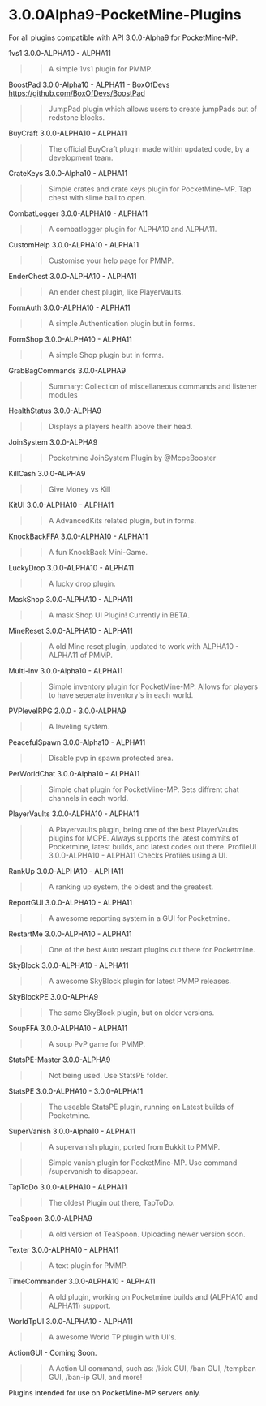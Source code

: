 # 3.0.0Alpha9-PocketMine-Plugins
For all plugins compatible with API 3.0.0-Alpha9 for PocketMine-MP.

1vs1 3.0.0-ALPHA10 - ALPHA11
>>A simple 1vs1 plugin for PMMP.

BoostPad 3.0.0-Alpha10 - ALPHA11 - BoxOfDevs
https://github.com/BoxOfDevs/BoostPad
>>JumpPad plugin which allows users to create jumpPads out of redstone blocks.

BuyCraft 3.0.0-ALPHA10 - ALPHA11
>>The official BuyCraft plugin made within updated code, by a development team.

CrateKeys 3.0.0-Alpha10 - ALPHA11

>>Simple crates and crate keys plugin for PocketMine-MP. Tap chest with slime ball to open.

CombatLogger 3.0.0-ALPHA10 - ALPHA11
>>A combatlogger plugin for ALPHA10 and ALPHA11.

CustomHelp 3.0.0-ALPHA10 - ALPHA11
>>Customise your help page for PMMP.

EnderChest 3.0.0-ALPHA10 - ALPHA11
>>An ender chest plugin, like PlayerVaults.

FormAuth 3.0.0-ALPHA10 - ALPHA11
>>A simple Authentication plugin but in forms.

FormShop 3.0.0-ALPHA10 - ALPHA11
>>A simple Shop plugin but in forms.

GrabBagCommands 3.0.0-ALPHA9
>>Summary: Collection of miscellaneous commands and listener modules

HealthStatus 3.0.0-ALPHA9
>>Displays a players health above their head.

JoinSystem 3.0.0-ALPHA9
>>Pocketmine JoinSystem Plugin by @McpeBooster

KillCash 3.0.0-ALPHA9
>>Give Money vs Kill

KitUI 3.0.0-ALPHA10 - ALPHA11
>>A AdvancedKits related plugin, but in forms.

KnockBackFFA 3.0.0-ALPHA10 - ALPHA11
>>A fun KnockBack Mini-Game.

LuckyDrop 3.0.0-ALPHA10 - ALPHA11
>>A lucky drop plugin.

MaskShop 3.0.0-ALPHA10 - ALPHA11
>>A mask Shop UI Plugin! Currently in BETA.

MineReset 3.0.0-ALPHA10 - ALPHA11
>> A old Mine reset plugin, updated to work with ALPHA10 - ALPHA11 of PMMP.

Multi-Inv 3.0.0-Alpha10 - ALPHA11

>>Simple inventory plugin for PocketMine-MP. Allows for players to have seperate inventory's in each world.

PVPlevelRPG 2.0.0 - 3.0.0-ALPHA9
>>A leveling system.

PeacefulSpawn 3.0.0-Alpha10 - ALPHA11

>>Disable pvp in spawn protected area.

PerWorldChat 3.0.0-Alpha10 - ALPHA11

>>Simple chat plugin for PocketMine-MP. Sets diffrent chat channels in each world.

PlayerVaults 3.0.0-ALPHA10 - ALPHA11
>>A Playervaults plugin, being one of the best PlayerVaults plugins for MCPE. Always supports the latest commits of Pocketmine, latest builds, and latest codes out there.
ProfileUI 3.0.0-ALPHA10 - ALPHA11
>>Checks Profiles using a UI.

RankUp 3.0.0-ALPHA10 - ALPHA11
>>A ranking up system, the oldest and the greatest.

ReportGUI 3.0.0-ALPHA10 - ALPHA11
>>A awesome reporting system in a GUI for Pocketmine.

RestartMe 3.0.0-ALPHA10 - ALPHA11
>>One of the best Auto restart plugins out there for Pocketmine.

SkyBlock 3.0.0-ALPHA10 - ALPHA11
>>A awesome SkyBlock plugin for latest PMMP releases.

SkyBlockPE 3.0.0-ALPHA9
>>The same SkyBlock plugin, but on older versions.

SoupFFA 3.0.0-ALPHA10 - ALPHA11
>>A soup PvP game for PMMP.

StatsPE-Master 3.0.0-ALPHA9
>>Not being used. Use StatsPE folder.

StatsPE 3.0.0-ALPHA10 - 3.0.0-ALPHA11
>>The useable StatsPE plugin, running on Latest builds of Pocketmine.

SuperVanish 3.0.0-Alpha10 - ALPHA11
>> A supervanish plugin, ported from Bukkit to PMMP.

>>Simple vanish plugin for PocketMine-MP. Use command /supervanish to disappear.

TapToDo 3.0.0-ALPHA10 - ALPHA11
>>The oldest Plugin out there, TapToDo.

TeaSpoon 3.0.0-ALPHA9
>>A old version of TeaSpoon. Uploading newer version soon.

Texter 3.0.0-ALPHA10 - ALPHA11
>>A text plugin for PMMP.

TimeCommander 3.0.0-ALPHA10 - ALPHA11
>> A old plugin, working on Pocketmine builds and (ALPHA10 and ALPHA11) support.

WorldTpUI 3.0.0-ALPHA10 - ALPHA11
>>A awesome World TP plugin with UI's.

ActionGUI - Coming Soon.
>>A Action UI command, such as: /kick GUI, /ban GUI, /tempban GUI, /ban-ip GUI, and more!

Plugins intended for use on PocketMine-MP servers only.


